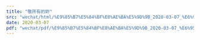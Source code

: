 ```yaml
---
title: "敬所有的妳"
src: "wechat/html/%E9%85%B7%E5%84%BF%E8%AE%BA%E5%9D%9B_2020-03-07_%E6%95%AC%E6%89%80%E6%9C%89%E7%9A%84%E5%A6%B3.html"
date: 2020-03-07
pdf: "wechat/pdf/%E9%85%B7%E5%84%BF%E8%AE%BA%E5%9D%9B_2020-03-07_%E6%95%AC%E6%89%80%E6%9C%89%E7%9A%84%E5%A6%B3.pdf"
---
```

